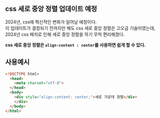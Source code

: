 ## css 세로 중앙 정렬 업데이트 예정
2024년, css에 혁신적인 변화가 일어날 예정이다.<br>
이 업데이트가 결정되기 전까지만 해도 css 세로 중앙 정렬은 고오급 기술이였는데, 2024년 css 패치로 인해 세로 중앙 정렬을 하기 무척 편리해졌다.<br>

**css 세로 중앙 정렬은 `align-content : center`를 사용하면 쉽게 할 수 있다.**

## 사용예시
``` html
<!DOCTYPE html>
  <head>
    <meta charset="utf-8">
  </head>
  <body>
    <div style="align-content: center;">세로 가운데 정렬</div>
    </div>
  </body>
</html>
```
